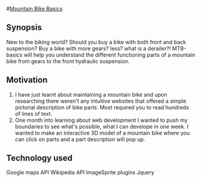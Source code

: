 #[Mountain Bike Basics](show-both-staged-and-unstaged-changes)

## Synopsis

New to the biking world? Should you buy a bike with both front and back suspension? Buy a bike with more gears? less? what is a derailer?!
MTB-basics will help you understand the different functioning parts of a mountain bike from gears to the front hydraulic suspension. 

## Motivation

1. I have just learnt about maintaining a mountain bike and upon researching there weren't any intuitive websites that offered a simple pictorial description of bike parts. Most required you to read hundreds of lines of text. 
2. One month into learning about web development I wanted to push my boundaries to see what's possible, what I can develope in one week. I wanted to make an interactive 3D model of a mountain bike where you can click on parts and a part description will pop up.

## Technology used

Google maps API
Wikipedia API
ImageSprite plugins
Jquery



